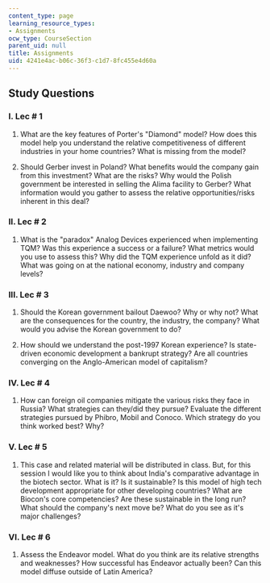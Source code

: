 ```yaml
---
content_type: page
learning_resource_types:
- Assignments
ocw_type: CourseSection
parent_uid: null
title: Assignments
uid: 4241e4ac-b06c-36f3-c1d7-8fc455e4d60a
---
```


Study Questions
---------------

### I. Lec # 1

1.  What are the key features of Porter's "Diamond" model? How does this model help you understand the relative competitiveness of different industries in your home countries? What is missing from the model?
    
2.  Should Gerber invest in Poland? What benefits would the company gain from this investment? What are the risks? Why would the Polish government be interested in selling the Alima facility to Gerber? What information would you gather to assess the relative opportunities/risks inherent in this deal?
    

### II. Lec # 2

1.  What is the "paradox" Analog Devices experienced when implementing TQM? Was this experience a success or a failure? What metrics would you use to assess this? Why did the TQM experience unfold as it did? What was going on at the national economy, industry and company levels?
    

### III. Lec # 3

1.  Should the Korean government bailout Daewoo? Why or why not? What are the consequences for the country, the industry, the company? What would you advise the Korean government to do?
    
2.  How should we understand the post-1997 Korean experience? Is state-driven economic development a bankrupt strategy? Are all countries converging on the Anglo-American model of capitalism?
    

### IV. Lec # 4

1.  How can foreign oil companies mitigate the various risks they face in Russia? What strategies can they/did they pursue? Evaluate the different strategies pursued by Phibro, Mobil and Conoco. Which strategy do you think worked best? Why?
    

### V. Lec # 5

1.  This case and related material will be distributed in class. But, for this session I would like you to think about India's comparative advantage in the biotech sector. What is it? Is it sustainable? Is this model of high tech development appropriate for other developing countries? What are Biocon's core competencies? Are these sustainable in the long run? What should the company's next move be? What do you see as it's major challenges?
    

### VI. Lec # 6

1.  Assess the Endeavor model. What do you think are its relative strengths and weaknesses? How successful has Endeavor actually been? Can this model diffuse outside of Latin America?
